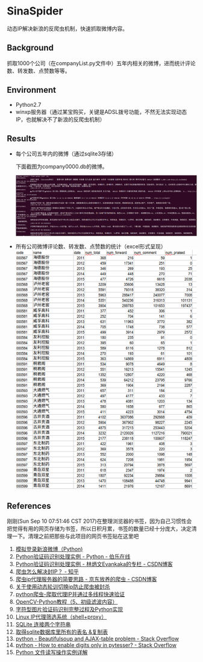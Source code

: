 # SinaSpider
动态IP解决新浪的反爬虫机制，快速抓取微博内容。

## Background
抓取1000个公司（在companyList.py文件中）五年内相关的微博，进而统计评论数、转发数、点赞数等等。

## Environment
- Python2.7
- winxp服务器（通过某宝购买，关键是ADSL拨号功能，不然无法实现动态IP，也就解决不了新浪的反爬虫机制）

## Results
- 每个公司五年内的微博（通过sqlite3存储）

  下面截图为company0000.db的微博。

  ![](db.png)

- 所有公司微博评论数、转发数、点赞数的统计（excel形式呈现）
  ![](results.png)

## References

刚刚(Sun Sep 10 07:51:46 CST 2017)在整理浏览器的书签，因为自己习惯性会把觉得有用的网页存储为书签，所以日积月累，书签的数量已经十分庞大，决定清理一下。清理之前把那些与此项目的网页书签贴在这里吧

1. [模拟登录新浪微博（Python)](https://www.douban.com/note/201767245/)
2. [Python验证码识别处理实例 - Python - 伯乐在线](http://python.jobbole.com/83945/)
3. [Python验证码识别处理实例 - 林炳文Evankaka的专栏 - CSDN博客](http://blog.csdn.net/evankaka/article/details/49533493)
4. [爬虫怎么解决封IP？ - 知乎](https://www.zhihu.com/question/26018679)
5. [爬虫ip代理服务器的简要思路 - 京东放养的爬虫 - CSDN博客](http://blog.csdn.net/djd1234567/article/details/51741557)
6. [关于使用动态轮训切换ip防止爬虫被封杀](http://xiaorui.cc/2015/01/12/%E5%85%B3%E4%BA%8E%E4%BD%BF%E7%94%A8%E5%8A%A8%E6%80%81%E8%BD%AE%E8%AE%AD%E5%88%87%E6%8D%A2ip%E9%98%B2%E6%AD%A2%E7%88%AC%E8%99%AB%E8%A2%AB%E5%B0%81%E6%9D%80/)
7. [python爬虫-爬取代理IP并通过多线程快速验证](http://www.oschina.net/code/snippet_2463131_51169)
8. [OpenCV-Python教程（5、初级滤波内容）](http://blog.csdn.net/sunny2038/article/details/9155893)
9. [字符型图片验证码识别完整过程及Python实现](http://www.cnblogs.com/beer/p/5672678.html)
10. [Linux IP代理筛选系统（shell+proxy）](http://blog.csdn.net/ithomer/article/details/7639385)
11. [SQLite 连接两个字符串](http://www.cnblogs.com/AngelLee2009/p/3208223.html)
12. [取得sqlite数据库里所有的表名 &复制表](http://blog.csdn.net/vlily/article/details/9096909)
13. [python - Beautifulsoup and AJAX-table problem - Stack Overflow](https://stackoverflow.com/questions/5913280/beautifulsoup-and-ajax-table-problem)
14. [python - How to enable digits only in pytesser? - Stack Overflow](https://stackoverflow.com/questions/9466694/how-to-enable-digits-only-in-pytesser)
15. [Python 文件读写操作实例详解](http://www.jb51.net/article/47999.htm)
